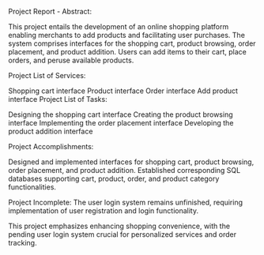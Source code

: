Project Report - Abstract:

This project entails the development of an online shopping platform enabling merchants to add products and facilitating user purchases. The system comprises interfaces for the shopping cart, product browsing, order placement, and product addition. Users can add items to their cart, place orders, and peruse available products.

Project List of Services:

Shopping cart interface
Product interface
Order interface
Add product interface
Project List of Tasks:

Designing the shopping cart interface
Creating the product browsing interface
Implementing the order placement interface
Developing the product addition interface

Project Accomplishments:

Designed and implemented interfaces for shopping cart, product browsing, order placement, and product addition.
Established corresponding SQL databases supporting cart, product, order, and product category functionalities.

Project Incomplete:
The user login system remains unfinished, requiring implementation of user registration and login functionality.

This project emphasizes enhancing shopping convenience, with the pending user login system crucial for personalized services and order tracking.






